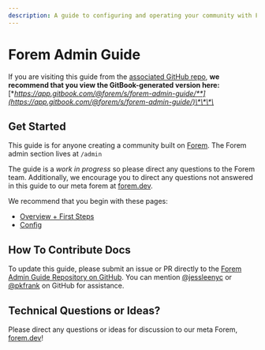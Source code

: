 ```yaml
---
description: A guide to configuring and operating your community with Forem.
---
```


# Forem Admin Guide

If you are visiting this guide from the [associated GitHub repo](https://github.com/forem/forem-admin-guide), **we recommend that you view the GitBook-generated version here:** [**https://app.gitbook.com/@forem/s/forem-admin-guide/**](https://app.gitbook.com/@forem/s/forem-admin-guide/)\*\*\*\*

## Get Started

This guide is for anyone creating a community built on [Forem](https://github.com/forem/forem). The Forem admin section lives at `/admin`

The guide is a _work in progress_ so please direct any questions to the Forem team. Additionally, we encourage you to direct any questions not answered in this guide to our meta forem at [forem.dev](https://forem.dev/).

We recommend that you begin with these pages:

* [Overview + First Steps](quick-start-guide.md)
* [Config](admin/config/)

## How To Contribute Docs

To update this guide, please submit an issue or PR directly to the [Forem Admin Guide Repository on GitHub](https://github.com/forem/forem-admin-guide). You can mention [@jessleenyc](https://github.com/jessleenyc) or [@pkfrank](https://github.com/pkfrank) on GitHub for assistance.

## Technical Questions or Ideas?

Please direct any questions or ideas for discussion to our meta Forem, [forem.dev](https://forem.dev)!

